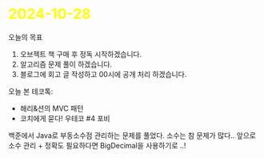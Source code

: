 # <span style="color:yellow">2024-10-28</span>
오늘의 목표
1. 오브젝트 책 구매 후 정독 시작하겠습니다.
2. 알고리즘 문제 풀이 하겠습니다.
3. 블로그에 회고 글 작성하고 00시에 공개 처리 하겠습니다.


오늘 본 테코톡:
- 해리&션의 MVC 패턴
- 코치에게 묻다! 우테코 #4 포비

백준에서 Java로 부동소수점 관리하는 문제를 풀었다. 소수는 참 문제가 많다.. 앞으로 소수 관리 + 정확도 필요하다면 BigDecimal을 사용하기로 ..!


